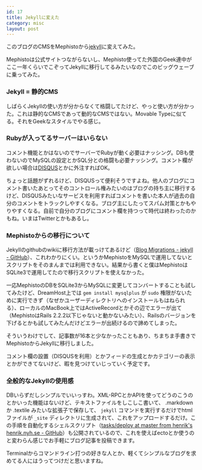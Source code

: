 ```yaml
---
id: 17
title: Jekyllに変えた
category: misc
layout: post
---
```


このブログのCMSをMephistoから[jekyll](http://github.com/mojombo/jekyll "mojombo's jekyll at master - GitHub")に変えてみた。

Mephistoは公式サイトつながらないし、Mephisto使ってた外国のGeek連中がここ一年くらいでこぞってJekyllに移行してるみたいなのでこのビッグウェーブに乗ってみた。

### Jekyll = 静的CMS

しばらくJekyllの使い方が分からなくて格闘してたけど、やっと使い方が分かった。これは静的なCMSであって動的なCMSではない。Movable Typeに似てる。それをGeekなスタイルでやる感じ。

### Rubyが入ってるサーバーはいらない

コメント機能とかはないのでサーバーでRubyが動く必要はナッシング。DBも使わないのでMySQLの設定とかSQL分との格闘も必要ナッシング。コメント欄が欲しい場合は[DISQUS](http://disqus.com/overview/ "DISQUS | Overview")とかに外注すればOK。

ちょっと話題がずれるけど、DISQUSって便利そうですよね。他人のブログにコメント書いたあとってそのコントロール権みたいのはブログの持ち主に移行するけど、DISQUSみたいなサービスを利用すればコメントを書いた本人が過去の自分のコメントをトラックしやすくなる。ブログ主にしたってスパム対策とかもやりやすくなる。自前で自分のブログにコメント欄を持つって時代は終わったのかもね。いまはTwitterとかもあるし。

### Mephistoからの移行について

Jekyllのgithubのwikiに移行方法が載っけてあるけど（[Blog Migrations - jekyll - GitHub](http://wiki.github.com/mojombo/jekyll/blog-migrations "Blog Migrations - jekyll - GitHub")）、これわかりにくい。というかMephistoをMySQLで運用してないとスクリプトをそのまんまでは利用できない。結果から書くと僕はMephistoはSQLite3で運用してたので移行スクリプトを使えなかった。

一応MephistoのDBをSQLite3からMySQLに変更してコンバートすることも試してみたけど、DreamHost上では `gem install mysqlplus` が `sudo` 権限がないために実行できず（なぜかユーザーディレクトリへのインストールもはねられる）、ローカルのMacBook上ではActiveRecordとかその辺でエラーが出て（MephistoはRails 2.2.2以下じゃないと動かないみたい）、Railsのバージョンを下げるとかも試してみたんだけどエラーが出続けるので諦めてしまった。

そういうわけでして、記事数が16本と少なかったこともあり、ちまちま手書きでMephistoからJekyllに移行しました。

コメント欄の設置（DISQUSを利用）とかフィードの生成とかカテゴリーの表示とかができてないけど、暇を見つけていじっていく予定です。

### 全般的なJekyllの使用感

DBいらずだしシンプルでいいっすわ。XML-RPCとかAPIを使ってどうのこうのとかいった機能はないけど、テキストファイルをしこしこ書いて、 .markdown か .textile みたいな拡張子で保存して、 `jekyll` コマンドを実行するだけでhtmlファイルが `_site` ディレクトリに生成されて、これをアップロードするだけ。この手順を自動化するシェルスクリプト（[tasks/deploy at master from henrik's henrik.nyh.se - GitHub](http://github.com/henrik/henrik.nyh.se/blob/master/tasks/deploy "tasks/deploy at master from henrik's henrik.nyh.se - GitHub")）も公開されているので、これを使えばectoとか使うのと変わらん感じでお手軽にブログ記事を投稿できます。

Terminalからコマンドライン打つの好きな人とか、軽くてシンプルなブログを求めてる人にはうってつけだと思いますね。